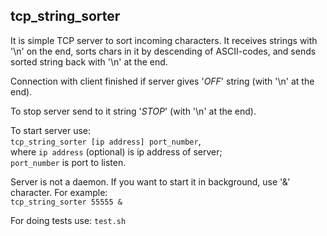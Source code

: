 ## tcp_string_sorter

It is simple TCP server to sort incoming characters. It receives strings with '\n' on the end, sorts chars in it by descending of ASCII-codes, and sends sorted string back with '\n' at the end.

Connection with client finished if server gives '*OFF*' string (with '\n' at the end).

To stop server send to it string '*STOP*' (with '\n' at the end).

To start server use:  
	`tcp_string_sorter [ip address] port_number`,  
	where `ip address` (optional) is ip address of server;  
	`port_number` is port to listen.

Server is not a daemon. If you want to start it in background, use '&' character. For example:  
	`tcp_string_sorter 55555 &`

For doing tests use: `test.sh`
